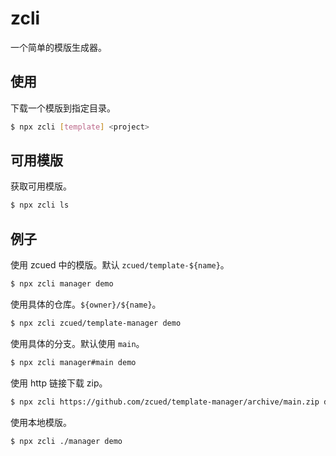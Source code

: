 # zcli

一个简单的模版生成器。

## 使用

下载一个模版到指定目录。

```sh
$ npx zcli [template] <project>
```

## 可用模版

获取可用模版。

```sh
$ npx zcli ls
```

## 例子

使用 zcued 中的模版。默认 `zcued/template-${name}`。

```sh
$ npx zcli manager demo
```

使用具体的仓库。`${owner}/${name}`。

```sh
$ npx zcli zcued/template-manager demo
```

使用具体的分支。默认使用 `main`。

```sh
$ npx zcli manager#main demo
```

使用 http 链接下载 zip。

```sh
$ npx zcli https://github.com/zcued/template-manager/archive/main.zip demo
```

使用本地模版。

```sh
$ npx zcli ./manager demo
```
